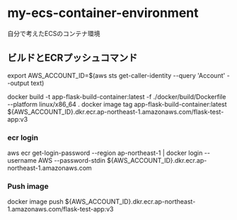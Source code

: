 # my-ecs-container-environment
自分で考えたECSのコンテナ環境

## ビルドとECRプッシュコマンド
export AWS_ACCOUNT_ID=$(aws sts get-caller-identity --query 'Account' --output text)

docker build -t app-flask-build-container:latest -f ./docker/build/Dockerfile --platform linux/x86_64 .
docker image tag app-flask-build-container:latest ${AWS_ACCOUNT_ID}.dkr.ecr.ap-northeast-1.amazonaws.com/flask-test-app:v3
### ecr login
aws ecr get-login-password --region ap-northeast-1 | docker login --username AWS --password-stdin ${AWS_ACCOUNT_ID}.dkr.ecr.ap-northeast-1.amazonaws.com
### Push image 
docker image push ${AWS_ACCOUNT_ID}.dkr.ecr.ap-northeast-1.amazonaws.com/flask-test-app:v3